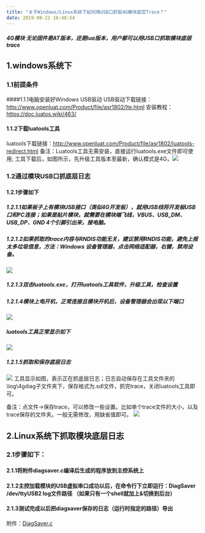 ```yaml
---
title: "关于Windows/Linux系统下如何用USB口抓取4G模块底层Trace？"
date: 2019-08-22 16:48:54
---
```


##### 4G模块 无论固件是AT版本，还是lua版本，用户都可以用USB口抓取模块底层trace
## 1.windows系统下
### 1.1前提条件
####1.1.1电脑安装好Windows USB驱动
USB驱动下载链接：http://www.openluat.com/Product/file/asr1802/lte.html
安装教程：https://doc.luatos.wiki/463/
#### 1.1.2下载luatools工具
luatools下载链接：http://www.openluat.com/Product/file/asr1802/luatools-redirect.html
备注：Luatools工具无需安装，直接运行luatools.exe文件即可使用; 工具下载后，如图所示，先升级工具版本至最新，确认模式是4G，![](http://doc.openluat.com/api/static/editormd/php/../uploads/5_45695.png)
### 1.2通过模块USB口抓底层日志
#### 1.2.1步骤如下
##### 1.2.1.1如果板子上有模块USB接口（类似4G开发板），就用USB线将开发板USB口和PC连接；如果是贴片模块，就需要在模块端飞线，VBUS、USB_DM、USB_DP、GND 4个引脚引出来，接电脑。
##### 1.2.1.2如果抓取的trace内容与RNDIS功能无关，建议禁用RNDIS功能，避免上报太多垃圾信息，方法：Windows 设备管理器，点击网络适配器，右键，禁用设备。
![](http://doc.openluat.com/api/static/editormd/php/../uploads/5_19558.png)
##### 1.2.1.3双击luatools.exe，打开luatools工具软件，升级工具，检查设置
##### 1.2.1.4模块上电开机，正常连接且模块开机后，设备管理器会出现以下端口
![](http://doc.openluat.com/api/static/editormd/php/../uploads/5_16664.png)

##### luatools工具正常显示如下
![](http://doc.openluat.com/api/static/editormd/php/../uploads/5_63324.png)
##### 1.2.1.5抓取和保存底层日志
![](http://doc.openluat.com/api/static/editormd/php/../uploads/5_30707.png)
工具显示如图，表示正在抓底层日志；日志自动保存在工具文件夹的\log\4gdiag子文件夹下，保存格式为.sdl文件，抓完trace，关闭luatools工具即可。


备注：点文件->保存trace，可以修改一些设置。比如单个trace文件的大小，以及trace保存的文件夹。一般无需修改，用缺省值即可。
![](http://doc.openluat.com/api/static/editormd/php/../uploads/5_13483.png)


## 2.Linux系统下抓取模块底层日志
### 2.1步骤如下：
#### 2.1.1将附件diagsaver.c编译后生成的程序放到主控系统上
#### 2.1.2主控加载模块的USB虚拟串口成功以后，在命令行下立即运行：DiagSaver /dev/ttyUSB2 log文件路径 （如果只有一个shell就加上&切换到后台）
#### 2.1.3测试完成以后把diagsaver保存的日志（运行时指定的路径）导出
附件：[DiagSaver.c](http://openluat-luatcommunity.oss-cn-hangzhou.aliyuncs.com/attachment/20200609163652806_0tpikkrK5d5e55aba7907_DiagSaver.c "DiagSaver.c")
